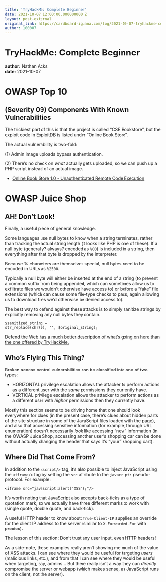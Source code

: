 ```yaml
---
title: 'TryHackMe: Complete Beginner'
date: 2021-10-07 12:00:00.000000000 Z
layout: post-external
original_link: https://cardboard-iguana.com/log/2021-10-07-tryhackme-complete-beginner.html
author: 100007
---
```


# TryHackMe: Complete Beginner

**author:** Nathan Acks  
**date:** 2021-10-07

# OWASP Top 10

## (Severity 09) Components With Known Vulnerabilities

The trickiest part of this is that the project is called “CSE Bookstore”, but the exploit code in ExploitDB is listed under “Online Book Store”.

The actual vulnerability is two-fold:

(1) Admin image uploads bypass authentication.

(2) There’s no check on _what_ actually gets uploaded, so we can push up a PHP script instead of an actual image.

- [Online Book Store 1.0 - Unauthenticated Remote Code Execution](https://www.exploit-db.com/exploits/47887)

# OWASP Juice Shop

## AH! Don’t Look!

Finally, a useful piece of general knowledge.

Some languages use null bytes to know when a string terminates, rather than tracking the actual string length (it looks like PHP is one of these). If a null byte (generally? always? encoded as `%00`) is included in a string, then everything after that byte is dropped by the interpreter.

Because % characters are themselves special, null bytes need to be encoded in URLs as `%2500`.

Typically a null byte will either be inserted at the end of a string (to prevent a common suffix from being appended, which can sometimes allow us to exfiltrate files we wouldn’t otherwise have access to) or before a “fake” file extensions (which can cause some file-type checks to pass, again allowing us to download files we’d otherwise be denied access to).

The best way to defend against these attacks is to simply sanitize strings by explicitly removing any null bytes they contain.

```
$sanitized_string =
str_replace(chr(0), '', $original_string);
```

[Defend the Web has a much better description of what’s going on here than the one offered by TryHackMe.](https://defendtheweb.net/article/common-php-attacks-poison-null-byte)

## Who’s Flying This Thing?

Broken access control vulnerabilities can be classified into one of two types:

- HORIZONTAL privilege escalation allows the attacker to perform actions as a different user with the _same_ permissions they currently have.
- VERTICAL privilege escalation allows the attacker to perform actions as a different user with _higher_ permissions then they currently have.

Mostly this section seems to be driving home that one should look everywhere for clues (in the present case, there’s clues about hidden parts of the site structure in some of the JavaScript files loaded with the page), and also that accessing sensitive information (for example, through URL enumeration) doesn’t necessarily _look_ like accessing “new” information (in the OWASP Juice Shop, accessing another user’s shopping car can be done without actually changing the header that says it’s “your” shopping cart).

## Where Did That Come From?

In addition to the `<script/>` tag, it’s also possible to inject JavaScript using the `<iframe/>` tag by setting the `src` attribute to the `javacript:` pseudo-protocol. For example:

```
<iframe src="javascript:alert('XSS');"/>
```

It’s worth noting that JavaScript also accepts back-ticks as a type of quotation mark, so we actually have three different marks to work with (single quote, double quote, and back-tick).

A useful HTTP header to know about: `True-Client-IP` supplies an override for the client IP address to the server (similar to `X-Forwarded-For` with proxies).

The lesson of this section: Don’t trust any user input, even HTTP headers!

As a side-note, these examples really aren’t showing me much of the value of XSS attacks. I can see where they would be useful for targeting _users_ (malicious links, etc.), and from that I can see where they would be useful when targeting, say, admins… But there really isn’t a way they can _directly_ compromise the server or webapp (which makes sense, as JavaScript runs on the client, not the server).

